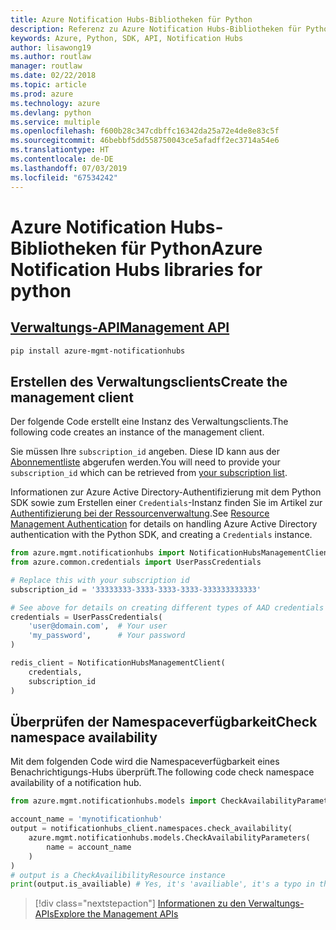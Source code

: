 ```yaml
---
title: Azure Notification Hubs-Bibliotheken für Python
description: Referenz zu Azure Notification Hubs-Bibliotheken für Python
keywords: Azure, Python, SDK, API, Notification Hubs
author: lisawong19
ms.author: routlaw
manager: routlaw
ms.date: 02/22/2018
ms.topic: article
ms.prod: azure
ms.technology: azure
ms.devlang: python
ms.service: multiple
ms.openlocfilehash: f600b28c347cdbffc16342da25a72e4de8e83c5f
ms.sourcegitcommit: 46bebbf5dd558750043ce5afadff2ec3714a54e6
ms.translationtype: HT
ms.contentlocale: de-DE
ms.lasthandoff: 07/03/2019
ms.locfileid: "67534242"
---
```

# <a name="azure-notification-hubs-libraries-for-python"></a><span data-ttu-id="90347-104">Azure Notification Hubs-Bibliotheken für Python</span><span class="sxs-lookup"><span data-stu-id="90347-104">Azure Notification Hubs libraries for python</span></span>

## <a name="management-apipythonapioverviewazurenotificationhubsmanagement"></a>[<span data-ttu-id="90347-105">Verwaltungs-API</span><span class="sxs-lookup"><span data-stu-id="90347-105">Management API</span></span>](/python/api/overview/azure/notificationhubs/management)

```bash
pip install azure-mgmt-notificationhubs
```

## <a name="create-the-management-client"></a><span data-ttu-id="90347-106">Erstellen des Verwaltungsclients</span><span class="sxs-lookup"><span data-stu-id="90347-106">Create the management client</span></span>

<span data-ttu-id="90347-107">Der folgende Code erstellt eine Instanz des Verwaltungsclients.</span><span class="sxs-lookup"><span data-stu-id="90347-107">The following code creates an instance of the management client.</span></span>

<span data-ttu-id="90347-108">Sie müssen Ihre ``subscription_id`` angeben. Diese ID kann aus der [Abonnementliste](https://manage.windowsazure.com/#Workspaces/AdminTasks/SubscriptionMapping) abgerufen werden.</span><span class="sxs-lookup"><span data-stu-id="90347-108">You will need to provide your ``subscription_id`` which can be retrieved from [your subscription list](https://manage.windowsazure.com/#Workspaces/AdminTasks/SubscriptionMapping).</span></span>

<span data-ttu-id="90347-109">Informationen zur Azure Active Directory-Authentifizierung mit dem Python SDK sowie zum Erstellen einer ``Credentials``-Instanz finden Sie im Artikel zur [Authentifizierung bei der Ressourcenverwaltung](/python/azure/python-sdk-azure-authenticate).</span><span class="sxs-lookup"><span data-stu-id="90347-109">See [Resource Management Authentication](/python/azure/python-sdk-azure-authenticate) for details on handling Azure Active Directory authentication with the Python SDK, and creating a ``Credentials`` instance.</span></span>

```python
from azure.mgmt.notificationhubs import NotificationHubsManagementClient
from azure.common.credentials import UserPassCredentials

# Replace this with your subscription id
subscription_id = '33333333-3333-3333-3333-333333333333'

# See above for details on creating different types of AAD credentials
credentials = UserPassCredentials(
    'user@domain.com',  # Your user
    'my_password',      # Your password
)

redis_client = NotificationHubsManagementClient(
    credentials,
    subscription_id
)
```

## <a name="check-namespace-availability"></a><span data-ttu-id="90347-110">Überprüfen der Namespaceverfügbarkeit</span><span class="sxs-lookup"><span data-stu-id="90347-110">Check namespace availability</span></span>

<span data-ttu-id="90347-111">Mit dem folgenden Code wird die Namespaceverfügbarkeit eines Benachrichtigungs-Hubs überprüft.</span><span class="sxs-lookup"><span data-stu-id="90347-111">The following code check namespace availability of a notification hub.</span></span>

```python
from azure.mgmt.notificationhubs.models import CheckAvailabilityParameters

account_name = 'mynotificationhub'
output = notificationhubs_client.namespaces.check_availability(
    azure.mgmt.notificationhubs.models.CheckAvailabilityParameters(
        name = account_name
    )
)
# output is a CheckAvailibilityResource instance
print(output.is_availiable) # Yes, it's 'availiable', it's a typo in the REST API
```

> [!div class="nextstepaction"]
> [<span data-ttu-id="90347-112">Informationen zu den Verwaltungs-APIs</span><span class="sxs-lookup"><span data-stu-id="90347-112">Explore the Management APIs</span></span>](/python/api/overview/azure/notificationhubs/management)
